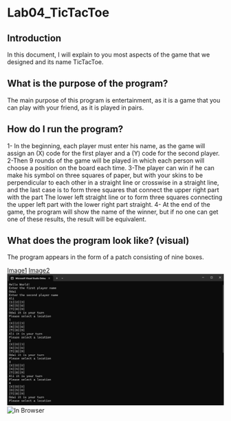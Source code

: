 
# Lab04_TicTacToe

## Introduction
In this document, I will explain to you most aspects of the game that we designed and its name TicTacToe.

## What is the purpose of the program?
The main purpose of this program is entertainment, as it is a game that you can play with your friend, as it is played in pairs.

## How do I run the program?
1- In the beginning, each player must enter his name, as the game will assign an (X) code for the first player and a (Y) code for the second player.
2-Then 9 rounds of the game will be played in which each person will choose a position on the board each time.
3-The player can win if he can make his symbol on three squares of paper, but with your skins to be perpendicular to each other in a straight line or crosswise in a straight line, and the last case is to form three squares that connect the upper right part with the part The lower left straight line or to form three squares connecting the upper left part with the lower right part straight.
4- At the end of the game, the program will show the name of the winner, but if no one can get one of these results, the result will be equivalent.


## What does the program look like? (visual)
The program appears in the form of a patch consisting of nine boxes.

[Image1](https://github.com/Ody950/Lab04_TicTacToe/blob/master/Lab04_TicTacToe/game1.jpg)
[Image2](https://github.com/Ody950/Lab04_TicTacToe/blob/master/Lab04_TicTacToe/game2.jpg)
![In Browser](./Lab04_TicTacToe/game1.jpg)
![In Browser](../Lab04_TicTacToe/game1.jpg)



